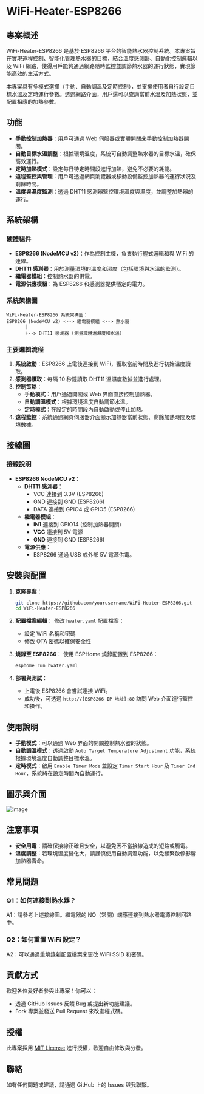 # WiFi-Heater-ESP8266

## 專案概述
WiFi-Heater-ESP8266 是基於 ESP8266 平台的智能熱水器控制系統。本專案旨在實現遠程控制、智能化管理熱水器的目標，結合溫度感測器、自動化控制邏輯以及 WiFi 網路，使得用戶能夠通過網路隨時監控並調節熱水器的運行狀態，實現節能高效的生活方式。

本專案具有多模式選擇（手動、自動調溫及定時控制），並支援使用者自行設定目標水溫及定時運行參數。透過網路介面，用戶還可以查詢當前水溫及加熱狀態，並配置相應的加熱參數。

## 功能
- **手動控制加熱器**：用戶可通過 Web 伺服器或實體開關來手動控制加熱器開關。
- **自動目標水溫調整**：根據環境溫度，系統可自動調整熱水器的目標水溫，確保高效運行。
- **定時加熱模式**：設定每日特定時間段進行加熱，避免不必要的耗能。
- **遠程監控與管理**：用戶可透過網頁瀏覽器或移動設備監控加熱器的運行狀況及剩餘時間。
- **溫度與濕度監測**：透過 DHT11 感測器監控環境溫度與濕度，並調整加熱器的運行。

## 系統架構
### 硬體組件
- **ESP8266 (NodeMCU v2)**：作為控制主機，負責執行程式邏輯和與 WiFi 的連線。
- **DHT11 感測器**：用於測量環境的溫度和濕度（包括環境與水溫的監測）。
- **繼電器模組**：控制熱水器的供電。
- **電源供應模組**：為 ESP8266 和感測器提供穩定的電力。

### 系統架構圖
```
WiFi-Heater-ESP8266 系統架構圖：
ESP8266 (NodeMCU v2) <--> 繼電器模組 <--> 熱水器
       |
       +--> DHT11 感測器 (測量環境溫濕度和水溫)
```

### 主要邏輯流程
1. **系統啟動**：ESP8266 上電後連接到 WiFi，獲取當前時間及進行初始溫度讀取。
2. **感測器讀取**：每隔 10 秒鐘讀取 DHT11 溫濕度數據並進行處理。
3. **控制策略**：
   - **手動模式**：用戶通過開關或 Web 界面直接控制加熱器。
   - **自動調溫模式**：根據環境溫度自動調節水溫。
   - **定時模式**：在設定的時間段內自動啟動或停止加熱。
4. **遠程監控**：系統通過網頁伺服器介面顯示加熱器當前狀態、剩餘加熱時間及環境數據。

## 接線圖
### 接線說明
- **ESP8266 NodeMCU v2**：
  - **DHT11 感測器**：
    - VCC 連接到 3.3V (ESP8266)
    - GND 連接到 GND (ESP8266)
    - DATA 連接到 GPIO4 或 GPIO5 (ESP8266)
  - **繼電器模組**：
    - **IN1** 連接到 GPIO14 (控制加熱器開關)
    - **VCC** 連接到 5V 電源
    - **GND** 連接到 GND (ESP8266)
  - **電源供應**：
    - ESP8266 通過 USB 或外部 5V 電源供電。

## 安裝與配置
1. **克隆專案**：
   ```bash
   git clone https://github.com/yourusername/WiFi-Heater-ESP8266.git
   cd WiFi-Heater-ESP8266
   ```

2. **配置檔案編輯**：
   修改 `hwater.yaml` 配置檔案：
   - 設定 WiFi 名稱和密碼
   - 修改 OTA 密碼以確保安全性

3. **燒錄至 ESP8266**：
   使用 ESPHome 燒錄配置到 ESP8266：
   ```bash
   esphome run hwater.yaml
   ```

4. **部署與測試**：
   - 上電後 ESP8266 會嘗試連接 WiFi。
   - 成功後，可透過 `http://[ESP8266 IP 地址]:80` 訪問 Web 介面進行監控和操作。

## 使用說明
- **手動模式**：可以通過 Web 界面的開關控制熱水器的狀態。
- **自動調溫模式**：透過啟動 `Auto Target Temperature Adjustment` 功能，系統根據環境溫度自動調整目標水溫。
- **定時模式**：啟用 `Enable Timer Mode` 並設定 `Timer Start Hour` 及 `Timer End Hour`，系統將在設定時間內自動運行。

## 圖示與介面
![image](https://github.com/user-attachments/assets/3c0b0a3f-1359-400a-baf9-1c5412ee46ce)


## 注意事項
- **安全用電**：請確保接線正確且安全，以避免因不當接線造成的短路或觸電。
- **溫度調整**：若環境溫度變化大，請謹慎使用自動調溫功能，以免頻繁啟停影響加熱器壽命。

## 常見問題
### Q1：如何連接到熱水器？
A1：請參考上述接線圖。繼電器的 NO（常開）端應連接到熱水器電源控制回路中。

### Q2：如何重置 WiFi 設定？
A2：可以通過重燒錄新配置檔案來更改 WiFi SSID 和密碼。

## 貢獻方式
歡迎各位愛好者參與此專案！你可以：
- 透過 GitHub Issues 反饋 Bug 或提出新功能建議。
- Fork 專案並發送 Pull Request 來改進程式碼。

## 授權
此專案採用 [MIT License](LICENSE) 進行授權，歡迎自由修改與分發。

## 聯絡
如有任何問題或建議，請通過 GitHub 上的 Issues 與我聯繫。
